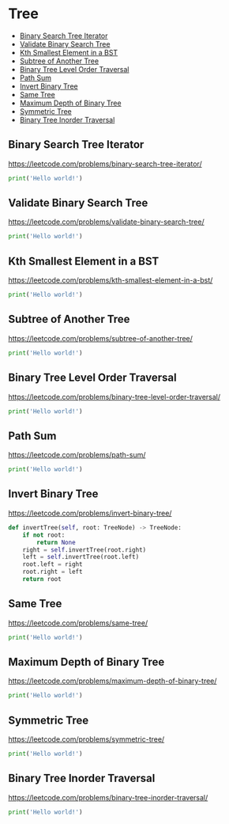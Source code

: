 # Tree

+ [Binary Search Tree Iterator](#binary-search-tree-iterator)
+ [Validate Binary Search Tree](#validate-binary-search-tree)
+ [Kth Smallest Element in a BST](#kth-smallest-element-in-a-bst)
+ [Subtree of Another Tree](#subtree-of-another-tree)
+ [Binary Tree Level Order Traversal](#binary-tree-level-order-traversal)
+ [Path Sum](#path-sum)
+ [Invert Binary Tree](#invert-binary-tree)
+ [Same Tree](#same-tree)
+ [Maximum Depth of Binary Tree](#maximum-depth-of-binary-tree)
+ [Symmetric Tree](#symmetric-tree)
+ [Binary Tree Inorder Traversal](#binary-tree-inorder-traversal)

## Binary Search Tree Iterator

https://leetcode.com/problems/binary-search-tree-iterator/

```python
print('Hello world!')
```

## Validate Binary Search Tree

https://leetcode.com/problems/validate-binary-search-tree/

```python
print('Hello world!')
```

## Kth Smallest Element in a BST

https://leetcode.com/problems/kth-smallest-element-in-a-bst/

```python
print('Hello world!')
```

## Subtree of Another Tree

https://leetcode.com/problems/subtree-of-another-tree/

```python
print('Hello world!')
```

## Binary Tree Level Order Traversal

https://leetcode.com/problems/binary-tree-level-order-traversal/

```python
print('Hello world!')
```

## Path Sum

https://leetcode.com/problems/path-sum/

```python
print('Hello world!')
```

## Invert Binary Tree

https://leetcode.com/problems/invert-binary-tree/

```python
def invertTree(self, root: TreeNode) -> TreeNode:
    if not root:
        return None
    right = self.invertTree(root.right)
    left = self.invertTree(root.left)
    root.left = right
    root.right = left
    return root
```

## Same Tree

https://leetcode.com/problems/same-tree/

```python
print('Hello world!')
```

## Maximum Depth of Binary Tree

https://leetcode.com/problems/maximum-depth-of-binary-tree/

```python
print('Hello world!')
```

## Symmetric Tree

https://leetcode.com/problems/symmetric-tree/

```python
print('Hello world!')
```

## Binary Tree Inorder Traversal

https://leetcode.com/problems/binary-tree-inorder-traversal/

```python
print('Hello world!')
```
